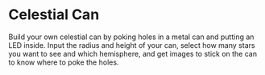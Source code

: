 # Celestial Can

Build your own celestial can by poking holes in a metal can and putting an LED inside.
Input the radius and height of your can, select how many stars you want to see and which hemisphere, and get images to stick on the can to know where to poke the holes.

